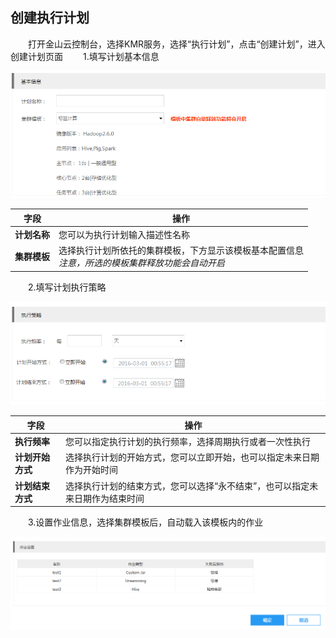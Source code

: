 ## 创建执行计划

　　打开金山云控制台，选择KMR服务，选择“执行计划”，点击“创建计划”，进入创建计划页面
　　1.填写计划基本信息

![基本信息](./images/zxjh1.png)


| 字段 | 操作 |
| -- | -- |
| **计划名称** | 您可以为执行计划输入描述性名称 |
| **集群模板** | 选择执行计划所依托的集群模板，下方显示该模板基本配置信息<br>*注意，所选的模板集群释放功能会自动开启* |



　　2.填写计划执行策略

![执行策略](./images/zxjh2.png)

| 字段 | 操作 |
| -- | -- |
| **执行频率** | 您可以指定执行计划的执行频率，选择周期执行或者一次性执行 |
| **计划开始方式** | 选择执行计划的开始方式，您可以立即开始，也可以指定未来日期作为开始时间 | 
| **计划结束方式** | 选择执行计划的结束方式，您可以选择“永不结束”，也可以指定未来日期作为结束时间 |

　　3.设置作业信息，选择集群模板后，自动载入该模板内的作业

![作业](./images/zxjh3.png)